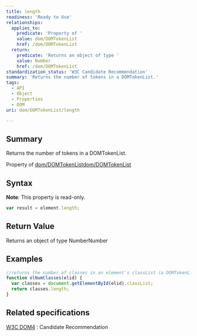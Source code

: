 ```yaml
---
title: length
readiness: 'Ready to Use'
relationships:
  applies_to:
    predicate: 'Property of '
    value: dom/DOMTokenList
    href: /dom/DOMTokenList
  return:
    predicate: 'Returns an object of type '
    value: Number
    href: /dom/DOMTokenList
standardization_status: 'W3C Candidate Recommendation'
summary: 'Returns the number of tokens in a DOMTokenList.'
tags:
  - API
  - Object
  - Properties
  - DOM
uri: dom/DOMTokenList/length

---
```

## <span>Summary</span>

Returns the number of tokens in a DOMTokenList.

Property of [dom/DOMTokenList](/dom/DOMTokenList)[dom/DOMTokenList](/dom/DOMTokenList)

## <span>Syntax</span>

**Note**: This property is read-only.

``` js
var result = element.length;
```

## <span>Return Value</span>

Returns an object of type NumberNumber

## <span>Examples</span>

``` js
//returns the number of classes in an element's classList (a DOMTokenList)
function elNumClasses(elid) {
  var classes = document.getElementById(elid).classList;
  return classes.length;
}
```

## <span>Related specifications</span>

[W3C DOM4](http://www.w3.org/TR/dom/)
:   Candidate Recommendation
